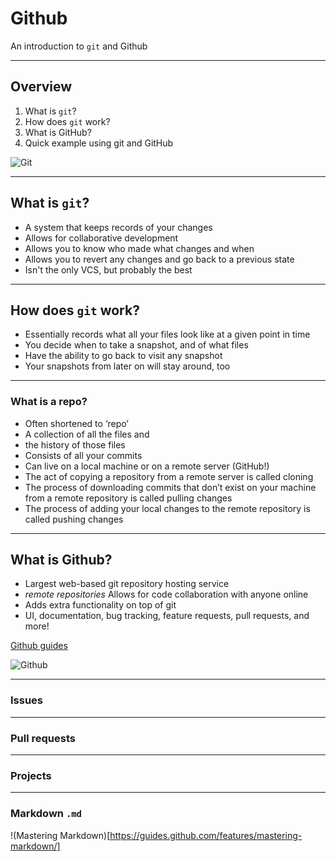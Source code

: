 # Github

An introduction to `git` and Github

---

## Overview

1. What is `git`?
2. How does `git` work?
3. What is GitHub?
4. Quick example using git and GitHub

![Git](https://media.giphy.com/media/HQWD85FfnbATC/giphy.gif)

---

## What is `git`?

- A system that keeps records of your changes
- Allows for collaborative development
- Allows you to know who made what changes and when
- Allows you to revert any changes and go back to a previous state
- Isn't the only VCS, but probably the best

---

## How does `git` work?

- Essentially records what all your files look like at a given point in time
- You decide when to take a snapshot, and of what files
- Have the ability to go back to visit any snapshot
- Your snapshots from later on will stay around, too

---

### What is a repo?

- Often shortened to ‘repo’
- A collection of all the files and
- the history of those files
- Consists of all your commits
- Can live on a local machine or on a remote server (GitHub!)
- The act of copying a repository from a remote server is called cloning
- The process of downloading commits that don’t exist on your machine from a remote repository is called pulling changes
- The process of adding your local changes to the remote repository is called pushing changes

---

## What is Github?

- Largest web-based git repository hosting service
- _remote repositories_ Allows for code collaboration with anyone online
- Adds extra functionality on top of git
- UI, documentation, bug tracking, feature requests, pull requests, and more!

[Github guides](https://guides.github.com/)

![Github](https://upload.wikimedia.org/wikipedia/commons/thumb/e/eb/Ei-sc-github.svg/200px-Ei-sc-github.svg.png)

---

### Issues

---

### Pull requests

---

### Projects

---

### Markdown `.md`

!(Mastering Markdown)[https://guides.github.com/features/mastering-markdown/]